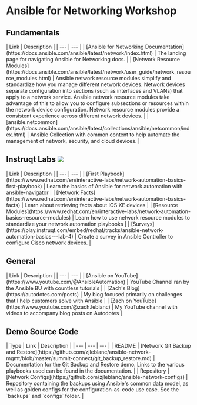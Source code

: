 # Ansible for Networking Workshop

## Fundamentals

<div class="pre-table-wrap-text"></div>
| Link | Description |
| --- | --- |
| [Ansible for Networking Documentation](https://docs.ansible.com/ansible/latest/network/index.html) | The landing page for navigating Ansible for Networking docs. |
| [Network Resource Modules](https://docs.ansible.com/ansible/latest/network/user_guide/network_resource_modules.html) | Ansible network resource modules simplify and standardize how you manage different network devices. Network devices separate configuration into sections (such as interfaces and VLANs) that apply to a network service. Ansible network resource modules take advantage of this to allow you to configure subsections or resources within the network device configuration. Network resource modules provide a consistent experience across different network devices. |
| [ansible.netcommon](https://docs.ansible.com/ansible/latest/collections/ansible/netcommon/index.html) | Ansible Collection with common content to help automate the management of network, security, and cloud devices. |

## Instruqt Labs <img src="/icons/instruqt.jpg" class="title-icon"> 

<div class="pre-table-wrap-text"></div>
| Link | Description |
| --- | --- |
| [First Playbook](https://www.redhat.com/en/interactive-labs/network-automation-basics-first-playbook) |  Learn the basics of Ansible for network automation with ansible-navigator |
| [Network Facts](https://www.redhat.com/en/interactive-labs/network-automation-basics-facts) | Learn about retrieving facts about IOS XE devices |
| [Resource Modules](https://www.redhat.com/en/interactive-labs/network-automation-basics-resource-modules) | Learn how to use network resource modules to standardize your network automation playbooks  |
| [Surveys](https://play.instruqt.com/embed/redhat/tracks/ansible-network-automation-basics---lab-4) | Create a survey in Ansible Controller to configure Cisco network devices. |

## General

<div class="pre-table-wrap-text"></div>
| Link | Description |
| --- | --- |
| [Ansible on YouTube](https://www.youtube.com/@AnsibleAutomation) | YouTube Channel ran by the Ansible BU with countless tutorials |
| [Zach's Blog](https://autodotes.com/posts) | My blog focused primarily on challenges that I help customers solve with Ansible |
| [Zach on YouTube](https://www.youtube.com/@zach.leblanc) | My YouTube channel with videos to accompany blog posts on Autodotes |

## Demo Source Code

<div class="pre-table-wrap-text"></div>
| Type | Link | Description |
| --- | --- | --- |
| README | [Network Git Backup and Restore](https://github.com/zjleblanc/ansible-network-mgmt/blob/master/summit-connect/git_backup_restore.md) | Documentation for the Git Backup and Restore demo. Links to the various playbooks used can be found in the documentation. |
| Repository  | [Network Configs](https://github.com/zjleblanc/ansible-network-configs) | Repository containing the backups using Ansible's common data model, as well as golden configs for the configuration-as-code use case. See the `backups` and `configs` folder. |
